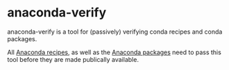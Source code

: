 anaconda-verify
===============

anaconda-verify is a tool for (passively) verifying conda recipes and
conda packages.

All <a href="https://github.com/ContinuumIO/anaconda-recipes">
Anaconda recipes</a>, as well as
the <a href="http://repo.continuum.io/pkgs/free/">Anaconda packages</a>
need to pass this tool before they are made publically available.
